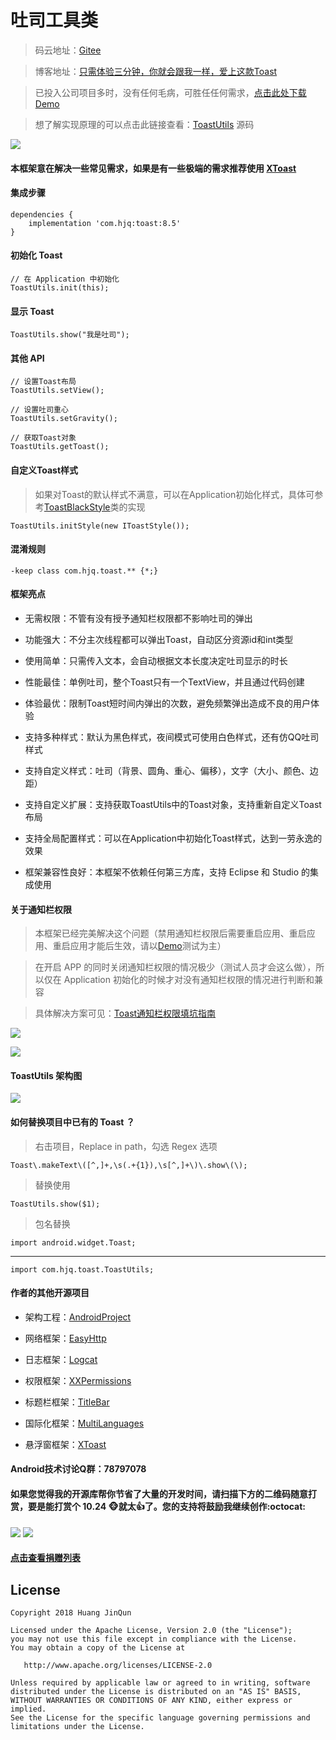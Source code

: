 # 吐司工具类

> 码云地址：[Gitee](https://gitee.com/getActivity/ToastUtils)

> 博客地址：[只需体验三分钟，你就会跟我一样，爱上这款Toast](https://www.jianshu.com/p/9b174ee2c571)

> 已投入公司项目多时，没有任何毛病，可胜任任何需求，[点击此处下载Demo](ToastUtils.apk)

> 想了解实现原理的可以点击此链接查看：[ToastUtils](https://github.com/getActivity/ToastUtils/blob/master/library/src/main/java/com/hjq/toast/ToastUtils.java) 源码

![](ToastUtils.gif)

#### 本框架意在解决一些常见需求，如果是有一些极端的需求推荐使用 [XToast](https://github.com/getActivity/XToast)

#### 集成步骤

    dependencies {
        implementation 'com.hjq:toast:8.5'
    }

#### 初始化 Toast

    // 在 Application 中初始化
    ToastUtils.init(this);

#### 显示 Toast

    ToastUtils.show("我是吐司");

#### 其他 API

    // 设置Toast布局
    ToastUtils.setView();

    // 设置吐司重心
    ToastUtils.setGravity();

    // 获取Toast对象
    ToastUtils.getToast();

#### 自定义Toast样式

> 如果对Toast的默认样式不满意，可以在Application初始化样式，具体可参考[ToastBlackStyle](https://github.com/getActivity/ToastUtils/blob/master/library/src/main/java/com/hjq/toast/style/ToastBlackStyle.java)类的实现

    ToastUtils.initStyle(new IToastStyle());

#### 混淆规则

    -keep class com.hjq.toast.** {*;}

#### 框架亮点

* 无需权限：不管有没有授予通知栏权限都不影响吐司的弹出

* 功能强大：不分主次线程都可以弹出Toast，自动区分资源id和int类型

* 使用简单：只需传入文本，会自动根据文本长度决定吐司显示的时长

* 性能最佳：单例吐司，整个Toast只有一个TextView，并且通过代码创建

* 体验最优：限制Toast短时间内弹出的次数，避免频繁弹出造成不良的用户体验

* 支持多种样式：默认为黑色样式，夜间模式可使用白色样式，还有仿QQ吐司样式

* 支持自定义样式：吐司（背景、圆角、重心、偏移），文字（大小、颜色、边距）

* 支持自定义扩展：支持获取ToastUtils中的Toast对象，支持重新自定义Toast布局

* 支持全局配置样式：可以在Application中初始化Toast样式，达到一劳永逸的效果

* 框架兼容性良好：本框架不依赖任何第三方库，支持 Eclipse 和 Studio 的集成使用

#### 关于通知栏权限

> 本框架已经完美解决这个问题（禁用通知栏权限后需要重启应用、重启应用、重启应用才能后生效，请以[Demo](https://raw.githubusercontent.com/getActivity/ToastUtils/master/ToastUtils.apk)测试为主）

> 在开启 APP 的同时关闭通知栏权限的情况极少（测试人员才会这么做），所以仅在 Application 初始化的时候才对没有通知栏权限的情况进行判断和兼容

> 具体解决方案可见：[Toast通知栏权限填坑指南](https://www.jianshu.com/p/1d64a5ccbc7c)

![](issue_taobao.gif)

![](issue_utils.gif)

#### ToastUtils 架构图

![](ToastUtils.jpg)

#### 如何替换项目中已有的 Toast ？

> 右击项目，Replace in path，勾选 Regex 选项

	Toast\.makeText\([^,]+,\s(.+{1}),\s[^,]+\)\.show\(\);

> 替换使用

	ToastUtils.show($1);

> 包名替换

	import android.widget.Toast;

---

	import com.hjq.toast.ToastUtils;

#### 作者的其他开源项目

* 架构工程：[AndroidProject](https://github.com/getActivity/AndroidProject)

* 网络框架：[EasyHttp](https://github.com/getActivity/EasyHttp)

* 日志框架：[Logcat](https://github.com/getActivity/Logcat)

* 权限框架：[XXPermissions](https://github.com/getActivity/XXPermissions)

* 标题栏框架：[TitleBar](https://github.com/getActivity/TitleBar)

* 国际化框架：[MultiLanguages](https://github.com/getActivity/MultiLanguages)

* 悬浮窗框架：[XToast](https://github.com/getActivity/XToast)

#### Android技术讨论Q群：78797078

#### 如果您觉得我的开源库帮你节省了大量的开发时间，请扫描下方的二维码随意打赏，要是能打赏个 10.24 :monkey_face:就太:thumbsup:了。您的支持将鼓励我继续创作:octocat:

![](https://raw.githubusercontent.com/getActivity/Donate/master/picture/pay_ali.png) ![](https://raw.githubusercontent.com/getActivity/Donate/master/picture/pay_wechat.png)

#### [点击查看捐赠列表](https://github.com/getActivity/Donate)

## License

```text
Copyright 2018 Huang JinQun

Licensed under the Apache License, Version 2.0 (the "License");
you may not use this file except in compliance with the License.
You may obtain a copy of the License at

   http://www.apache.org/licenses/LICENSE-2.0

Unless required by applicable law or agreed to in writing, software
distributed under the License is distributed on an "AS IS" BASIS,
WITHOUT WARRANTIES OR CONDITIONS OF ANY KIND, either express or implied.
See the License for the specific language governing permissions and
limitations under the License.
```
